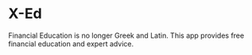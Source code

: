 # X-Ed
Financial Education is no longer Greek and Latin. This app provides free financial education and expert advice.
